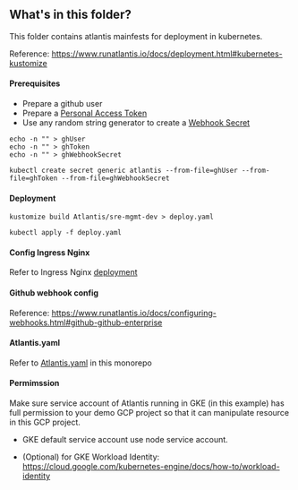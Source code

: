 ## What's in this folder?

This folder contains atlantis mainfests for deployment in kubernetes.

Reference: https://www.runatlantis.io/docs/deployment.html#kubernetes-kustomize

#### Prerequisites
* Prepare a github user
* Prepare a [Personal Access Token](https://docs.github.com/en/authentication/keeping-your-account-and-data-secure/creating-a-personal-access-token#creating-a-token)
* Use any random string generator to create a [Webhook Secret](https://www.runatlantis.io/docs/webhook-secrets.html)

```
echo -n "" > ghUser
echo -n "" > ghToken
echo -n "" > ghWebhookSecret

kubectl create secret generic atlantis --from-file=ghUser --from-file=ghToken --from-file=ghWebhookSecret

```

#### Deployment
```
kustomize build Atlantis/sre-mgmt-dev > deploy.yaml  

kubectl apply -f deploy.yaml  

```

#### Config Ingress Nginx
Refer to Ingress Nginx [deployment](../Ingress-nginx/sre-mgmt-dev)


#### Github webhook config
Reference: https://www.runatlantis.io/docs/configuring-webhooks.html#github-github-enterprise


#### Atlantis.yaml
Refer to [Atlantis.yaml](../atlantis.yaml) in this monorepo


#### Permimssion
Make sure service account of Atlantis running in GKE (in this example) has full permission to your demo GCP project so that it can manipulate resource in this GCP project.

* GKE default service account use node service account.

* (Optional) for GKE Workload Identity: https://cloud.google.com/kubernetes-engine/docs/how-to/workload-identity
  